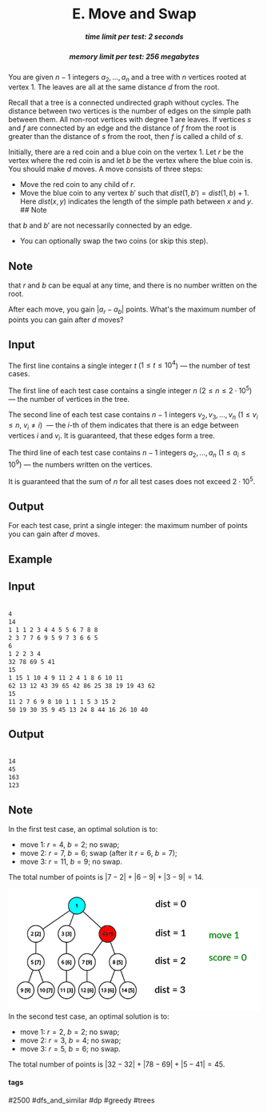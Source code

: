 <h1 style='text-align: center;'> E. Move and Swap</h1>

<h5 style='text-align: center;'>time limit per test: 2 seconds</h5>
<h5 style='text-align: center;'>memory limit per test: 256 megabytes</h5>

You are given $n - 1$ integers $a_2, \dots, a_n$ and a tree with $n$ vertices rooted at vertex $1$. The leaves are all at the same distance $d$ from the root. 

Recall that a tree is a connected undirected graph without cycles. The distance between two vertices is the number of edges on the simple path between them. All non-root vertices with degree $1$ are leaves. If vertices $s$ and $f$ are connected by an edge and the distance of $f$ from the root is greater than the distance of $s$ from the root, then $f$ is called a child of $s$.

Initially, there are a red coin and a blue coin on the vertex $1$. Let $r$ be the vertex where the red coin is and let $b$ be the vertex where the blue coin is. You should make $d$ moves. A move consists of three steps: 

* Move the red coin to any child of $r$.
* Move the blue coin to any vertex $b'$ such that $dist(1, b') = dist(1, b) + 1$. Here $dist(x, y)$ indicates the length of the simple path between $x$ and $y$. ## Note

 that $b$ and $b'$ are not necessarily connected by an edge.
* You can optionally swap the two coins (or skip this step).

## Note

 that $r$ and $b$ can be equal at any time, and there is no number written on the root.

After each move, you gain $|a_r - a_b|$ points. What's the maximum number of points you can gain after $d$ moves?

## Input

The first line contains a single integer $t$ ($1 \le t \le 10^4$) — the number of test cases.

The first line of each test case contains a single integer $n$ ($2 \leq n \leq 2 \cdot 10^5$) — the number of vertices in the tree.

The second line of each test case contains $n-1$ integers $v_2, v_3, \dots, v_n$ ($1 \leq v_i \leq n$, $v_i \neq i$)  — the $i$-th of them indicates that there is an edge between vertices $i$ and $v_i$. It is guaranteed, that these edges form a tree.

The third line of each test case contains $n-1$ integers $a_2, \dots, a_n$ ($1 \leq a_i \leq 10^9$) — the numbers written on the vertices.

It is guaranteed that the sum of $n$ for all test cases does not exceed $2 \cdot 10^5$.

## Output

For each test case, print a single integer: the maximum number of points you can gain after $d$ moves.

## Example

## Input


```

4
14
1 1 1 2 3 4 4 5 5 6 7 8 8
2 3 7 7 6 9 5 9 7 3 6 6 5
6
1 2 2 3 4
32 78 69 5 41
15
1 15 1 10 4 9 11 2 4 1 8 6 10 11
62 13 12 43 39 65 42 86 25 38 19 19 43 62
15
11 2 7 6 9 8 10 1 1 1 5 3 15 2
50 19 30 35 9 45 13 24 8 44 16 26 10 40

```
## Output


```

14
45
163
123

```
## Note

In the first test case, an optimal solution is to: 

* move $1$: $r = 4$, $b = 2$; no swap;
* move $2$: $r = 7$, $b = 6$; swap (after it $r = 6$, $b = 7$);
* move $3$: $r = 11$, $b = 9$; no swap.

The total number of points is $|7 - 2| + |6 - 9| + |3 - 9| = 14$.

 ![](images/db777f4474082871746d79fe6bdd64213b09ee6d.png) In the second test case, an optimal solution is to: 

* move $1$: $r = 2$, $b = 2$; no swap;
* move $2$: $r = 3$, $b = 4$; no swap;
* move $3$: $r = 5$, $b = 6$; no swap.

The total number of points is $|32 - 32| + |78 - 69| + |5 - 41| = 45$.



#### tags 

#2500 #dfs_and_similar #dp #greedy #trees 